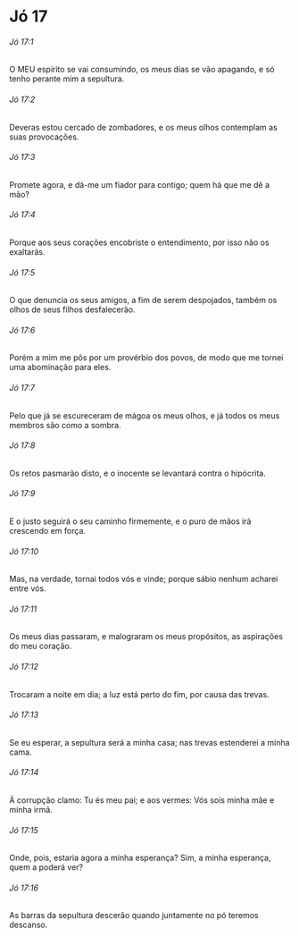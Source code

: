# Jó 17

###### Jó 17:1

O MEU espírito se vai consumindo, os meus dias se vão apagando, e só tenho perante mim a sepultura.

###### Jó 17:2

Deveras estou cercado de zombadores, e os meus olhos contemplam as suas provocações.

###### Jó 17:3

Promete agora, e dá-me um fiador para contigo; quem há que me dê a mão?

###### Jó 17:4

Porque aos seus corações encobriste o entendimento, por isso não os exaltarás.

###### Jó 17:5

O que denuncia os seus amigos, a fim de serem despojados, também os olhos de seus filhos desfalecerão.

###### Jó 17:6

Porém a mim me pôs por um provérbio dos povos, de modo que me tornei uma abominação para eles.

###### Jó 17:7

Pelo que já se escureceram de mágoa os meus olhos, e já todos os meus membros são como a sombra.

###### Jó 17:8

Os retos pasmarão disto, e o inocente se levantará contra o hipócrita.

###### Jó 17:9

E o justo seguirá o seu caminho firmemente, e o puro de mãos irá crescendo em força.

###### Jó 17:10

Mas, na verdade, tornai todos vós e vinde; porque sábio nenhum acharei entre vós.

###### Jó 17:11

Os meus dias passaram, e malograram os meus propósitos, as aspirações do meu coração.

###### Jó 17:12

Trocaram a noite em dia; a luz está perto do fim, por causa das trevas.

###### Jó 17:13

Se eu esperar, a sepultura será a minha casa; nas trevas estenderei a minha cama.

###### Jó 17:14

À corrupção clamo: Tu és meu pai; e aos vermes: Vós sois minha mãe e minha irmã.

###### Jó 17:15

Onde, pois, estaria agora a minha esperança? Sim, a minha esperança, quem a poderá ver?

###### Jó 17:16

As barras da sepultura descerão quando juntamente no pó teremos descanso.

